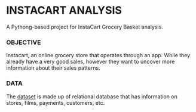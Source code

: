 # INSTACART ANALYSIS
A Pythong-based project for InstaCart Grocery Basket analysis.



### OBJECTIVE
Instacart, an online grocery store that operates through an app. While they already have a very good sales, however they want to uncover more
information about their sales patterns.



### DATA
The [dataset](https://github.com/gskelley/Rockbuster_Analysis/blob/main/dvdrental.tar) is made up of relational database that has information on stores, films, payments, customers, etc.
